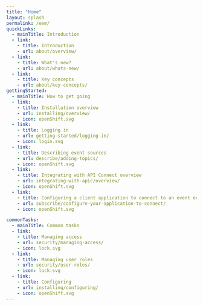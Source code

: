 ```yaml
---
title: "Home"
layout: splash
permalink: /eem/
quickLinks:
  - mainTitle: Introduction
  - link:
    - title: Introduction
    - url: about/overview/
  - link:
    - title: What's new?
    - url: about/whats-new/
  - link:
    - title: Key concepts
    - url: about/key-concepts/
gettingStarted:
  - mainTitle: How to get going
  - link:
    - title: Installation overview
    - url: installing/overview/
    - icon: openShift.svg
  - link:
    - title: Logging in
    - url: getting-started/logging-in/
    - icon: login.svg
  - link:
    - title: Describing event sources
    - url: describe/adding-topics/
    - icon: openShift.svg
  - link:
    - title: Integrating with API Connect overview
    - url: integrating-with-apic/overview/
    - icon: openShift.svg
  - link:
    - title: Configuring a client application to connect to an event endpoint
    - url: subscribe/configure-your-application-to-connect/
    - icon: openShift.svg

commonTasks:
  - mainTitle: Common tasks
  - link:
    - title: Managing access
    - url: security/managing-access/
    - icon: lock.svg
  - link:
    - title: Managing user roles
    - url: security/user-roles/
    - icon: lock.svg
  - link:
    - title: Configuring
    - url: installing/configuring/
    - icon: openShift.svg
---
```

